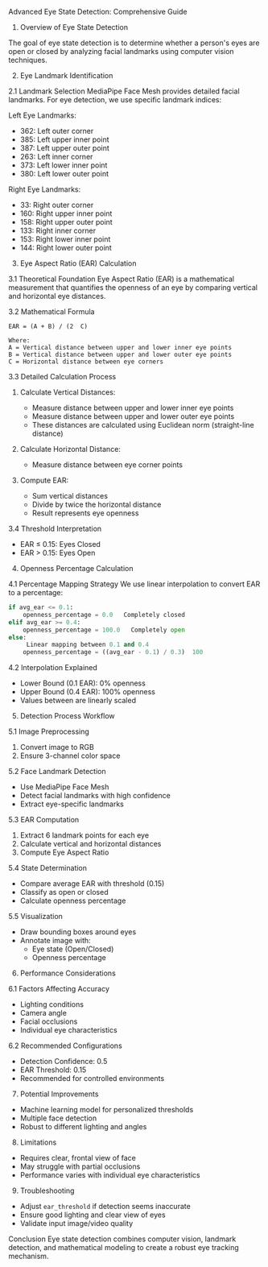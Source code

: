  Advanced Eye State Detection: Comprehensive Guide

 1. Overview of Eye State Detection

The goal of eye state detection is to determine whether a person's eyes are open or closed by analyzing facial landmarks using computer vision techniques.

 2. Eye Landmark Identification

 2.1 Landmark Selection
MediaPipe Face Mesh provides detailed facial landmarks. For eye detection, we use specific landmark indices:

Left Eye Landmarks:
- 362: Left outer corner
- 385: Left upper inner point
- 387: Left upper outer point
- 263: Left inner corner
- 373: Left lower inner point
- 380: Left lower outer point

Right Eye Landmarks:
- 33: Right outer corner
- 160: Right upper inner point
- 158: Right upper outer point
- 133: Right inner corner
- 153: Right lower inner point
- 144: Right lower outer point

 3. Eye Aspect Ratio (EAR) Calculation

 3.1 Theoretical Foundation
Eye Aspect Ratio (EAR) is a mathematical measurement that quantifies the openness of an eye by comparing vertical and horizontal eye distances.

 3.2 Mathematical Formula
```
EAR = (A + B) / (2  C)

Where:
A = Vertical distance between upper and lower inner eye points
B = Vertical distance between upper and lower outer eye points
C = Horizontal distance between eye corners
```

 3.3 Detailed Calculation Process
1. Calculate Vertical Distances:
   - Measure distance between upper and lower inner eye points
   - Measure distance between upper and lower outer eye points
   - These distances are calculated using Euclidean norm (straight-line distance)

2. Calculate Horizontal Distance:
   - Measure distance between eye corner points

3. Compute EAR:
   - Sum vertical distances
   - Divide by twice the horizontal distance
   - Result represents eye openness

 3.4 Threshold Interpretation
- EAR ≤ 0.15: Eyes Closed
- EAR > 0.15: Eyes Open

 4. Openness Percentage Calculation

 4.1 Percentage Mapping Strategy
We use linear interpolation to convert EAR to a percentage:

```python
if avg_ear <= 0.1:
    openness_percentage = 0.0   Completely closed
elif avg_ear >= 0.4:
    openness_percentage = 100.0   Completely open
else:
     Linear mapping between 0.1 and 0.4
    openness_percentage = ((avg_ear - 0.1) / 0.3)  100
```

 4.2 Interpolation Explained
- Lower Bound (0.1 EAR): 0% openness
- Upper Bound (0.4 EAR): 100% openness
- Values between are linearly scaled

 5. Detection Process Workflow

 5.1 Image Preprocessing
1. Convert image to RGB
2. Ensure 3-channel color space

 5.2 Face Landmark Detection
- Use MediaPipe Face Mesh
- Detect facial landmarks with high confidence
- Extract eye-specific landmarks

 5.3 EAR Computation
1. Extract 6 landmark points for each eye
2. Calculate vertical and horizontal distances
3. Compute Eye Aspect Ratio

 5.4 State Determination
- Compare average EAR with threshold (0.15)
- Classify as open or closed
- Calculate openness percentage

 5.5 Visualization
- Draw bounding boxes around eyes
- Annotate image with:
  - Eye state (Open/Closed)
  - Openness percentage

 6. Performance Considerations

 6.1 Factors Affecting Accuracy
- Lighting conditions
- Camera angle
- Facial occlusions
- Individual eye characteristics

 6.2 Recommended Configurations
- Detection Confidence: 0.5
- EAR Threshold: 0.15
- Recommended for controlled environments

 7. Potential Improvements
- Machine learning model for personalized thresholds
- Multiple face detection
- Robust to different lighting and angles

 8. Limitations
- Requires clear, frontal view of face
- May struggle with partial occlusions
- Performance varies with individual eye characteristics

 9. Troubleshooting
- Adjust `ear_threshold` if detection seems inaccurate
- Ensure good lighting and clear view of eyes
- Validate input image/video quality



 Conclusion
Eye state detection combines computer vision, landmark detection, and mathematical modeling to create a robust eye tracking mechanism.
